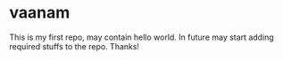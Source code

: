 # vaanam
This is my first repo, may contain hello world. In future may start adding required stuffs to the repo. Thanks!
